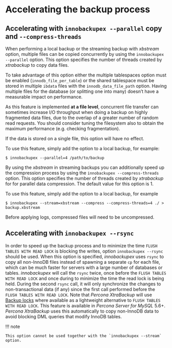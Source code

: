 # Accelerating the backup process

## Accelerating with `innobackupex --parallel` copy and `--compress-threads`

When performing a local backup or the streaming backup with *xbstream* option, multiple files can be copied concurrently by using the `innobackupex --parallel` option. This option specifies the number of threads created by *xtrabackup* to copy data files.

To take advantage of this option either the multiple tablespaces option must be enabled (`innodb_file_per_table`) or the shared tablespace must be stored in multiple `ibdata` files with the `innodb_data_file_path` option. Having multiple files for the database (or splitting one into many) doesn’t have a measurable impact on performance.

As this feature is implemented **at a file level**, concurrent file transfer can sometimes increase I/O throughput when doing a backup on highly fragmented data files, due to the overlap of a greater number of random read requests. You should consider tuning the filesystem also to obtain the maximum performance (e.g. checking fragmentation).

If the data is stored on a single file, this option will have no effect.

To use this feature, simply add the option to a local backup, for example:

```shell
$ innobackupex --parallel=4 /path/to/backup
```

By using the *xbstream* in streaming backups you can additionally speed up the compression process by using the `innobackupex --compress-threads` option. This option specifies the number of threads created by *xtrabackup* for  for parallel data compression. The default value for this option is 1.

To use this feature, simply add the option to a local backup, for example

```shell
$ innobackupex --stream=xbstream --compress --compress-threads=4 ./ > backup.xbstream
```

Before applying logs, compressed files will need to be uncompressed.

## Accelerating with `innobackupex --rsync`

In order to speed up the backup process and to minimize the time `FLUSH TABLES WITH READ LOCK` is blocking the writes, option `innobackupex --rsync` should be used. When this option is specified, *innobackupex* uses `rsync` to copy all non-InnoDB files instead of spawning a separate `cp` for each file, which can be much faster for servers with a large number of databases or tables. *innobackupex* will call the `rsync` twice, once before the `FLUSH TABLES WITH READ LOCK` and once during to minimize the time the read lock is being held. During the second `rsync` call, it will only synchronize the changes to non-transactional data (if any) since the first call performed before the `FLUSH TABLES WITH READ LOCK`. Note that *Percona XtraBackup* will use [Backup locks](https://www.percona.com/doc/percona-server/5.6/management/backup_locks.html#backup-locks) where available as a lightweight alternative to `FLUSH TABLES WITH READ LOCK`. This feature is available in *Percona Server for MySQL* 5.6+. *Percona XtraBackup* uses this automatically to copy non-InnoDB data to avoid blocking DML queries that modify InnoDB tables.

!!! note

    This option cannot be used together with the `innobackupex --stream` option.
